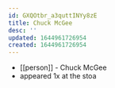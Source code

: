 ```yaml
---
id: GXQOtbr_a3quttINYy8zE
title: Chuck McGee
desc: ''
updated: 1644961726954
created: 1644961726954
---
```



- [[person]] - Chuck McGee
- appeared 1x at the stoa
